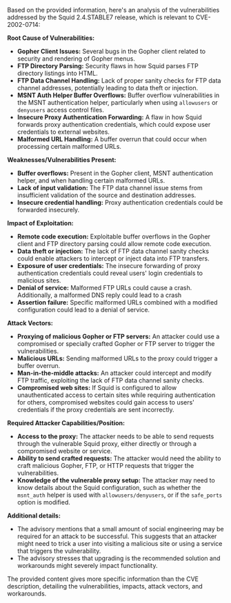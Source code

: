 Based on the provided information, here's an analysis of the vulnerabilities addressed by the Squid 2.4.STABLE7 release, which is relevant to CVE-2002-0714:

**Root Cause of Vulnerabilities:**

*   **Gopher Client Issues:** Several bugs in the Gopher client related to security and rendering of Gopher menus.
*   **FTP Directory Parsing:** Security flaws in how Squid parses FTP directory listings into HTML.
*   **FTP Data Channel Handling:** Lack of proper sanity checks for FTP data channel addresses, potentially leading to data theft or injection.
*   **MSNT Auth Helper Buffer Overflows:** Buffer overflow vulnerabilities in the MSNT authentication helper, particularly when using `allowusers` or `denyusers` access control files.
*   **Insecure Proxy Authentication Forwarding:** A flaw in how Squid forwards proxy authentication credentials, which could expose user credentials to external websites.
*   **Malformed URL Handling:** A buffer overrun that could occur when processing certain malformed URLs.

**Weaknesses/Vulnerabilities Present:**

*   **Buffer overflows:** Present in the Gopher client, MSNT authentication helper, and when handling certain malformed URLs.
*   **Lack of input validation:** The FTP data channel issue stems from insufficient validation of the source and destination addresses.
*   **Insecure credential handling:** Proxy authentication credentials could be forwarded insecurely.

**Impact of Exploitation:**

*   **Remote code execution:** Exploitable buffer overflows in the Gopher client and FTP directory parsing could allow remote code execution.
*   **Data theft or injection:** The lack of FTP data channel sanity checks could enable attackers to intercept or inject data into FTP transfers.
*   **Exposure of user credentials:** The insecure forwarding of proxy authentication credentials could reveal users' login credentials to malicious sites.
*   **Denial of service:** Malformed FTP URLs could cause a crash. Additionally, a malformed DNS reply could lead to a crash
*   **Assertion failure:** Specific malformed URLs combined with a modified configuration could lead to a denial of service.

**Attack Vectors:**

*   **Proxying of malicious Gopher or FTP servers:** An attacker could use a compromised or specially crafted Gopher or FTP server to trigger the vulnerabilities.
*   **Malicious URLs:** Sending malformed URLs to the proxy could trigger a buffer overrun.
*   **Man-in-the-middle attacks:** An attacker could intercept and modify FTP traffic, exploiting the lack of FTP data channel sanity checks.
*   **Compromised web sites:** If Squid is configured to allow unauthenticated access to certain sites while requiring authentication for others, compromised websites could gain access to users' credentials if the proxy credentials are sent incorrectly.

**Required Attacker Capabilities/Position:**

*   **Access to the proxy:** The attacker needs to be able to send requests through the vulnerable Squid proxy, either directly or through a compromised website or service.
*   **Ability to send crafted requests:** The attacker would need the ability to craft malicious Gopher, FTP, or HTTP requests that trigger the vulnerabilities.
*   **Knowledge of the vulnerable proxy setup:** The attacker may need to know details about the Squid configuration, such as whether the `msnt_auth` helper is used with `allowusers/denyusers`, or if the `safe_ports` option is modified.

**Additional details:**

*   The advisory mentions that a small amount of social engineering may be required for an attack to be successful. This suggests that an attacker might need to trick a user into visiting a malicious site or using a service that triggers the vulnerability.
*   The advisory stresses that upgrading is the recommended solution and workarounds might severely impact functionality.

The provided content gives more specific information than the CVE description, detailing the vulnerabilities, impacts, attack vectors, and workarounds.